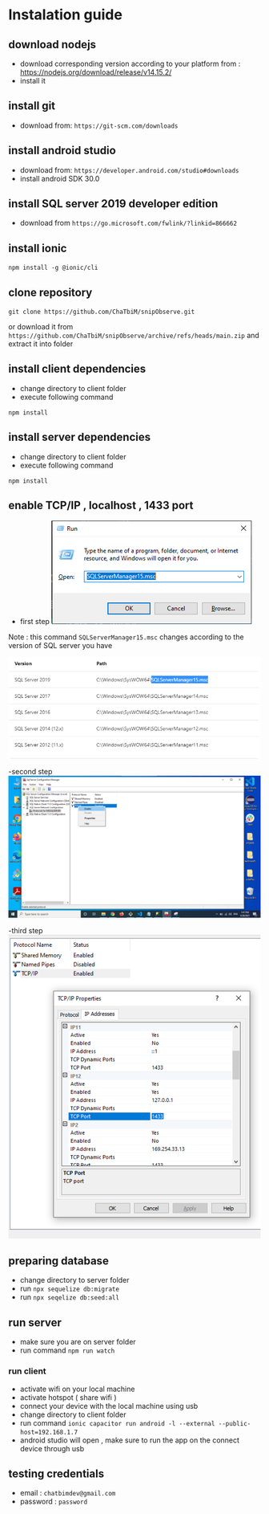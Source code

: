 # Instalation guide

## download nodejs
- download corresponding version according to your platform from : https://nodejs.org/download/release/v14.15.2/
- install it 

## install git
- download from: ```https://git-scm.com/downloads```

## install android studio 
- download from: ```https://developer.android.com/studio#downloads```
- install android SDK 30.0

## install SQL server 2019 developer edition
- download from ``` https://go.microsoft.com/fwlink/?linkid=866662 ```

## install ionic 
```
npm install -g @ionic/cli
```


## clone repository
```
git clone https://github.com/ChaTbiM/snipObserve.git
```
or download it from ```https://github.com/ChaTbiM/snipObserve/archive/refs/heads/main.zip```
and extract it into folder


## install client dependencies
- change directory to client folder
- execute following command
```
npm install
```

## install server dependencies
- change directory to client folder
- execute following command
```
npm install
```

## enable TCP/IP , localhost , 1433 port
- first step 
![enable tcp](./01.PNG)

Note : this command ``` SQLServerManager15.msc ``` changes according to the version of SQL server you have 

![access SQL server configuration manager](./configuration-manager.PNG)

-second step 
![access tcp properties](./02.png)

-third step
![enable 1433 port on localhost](./03.png)

## preparing database 
- change directory to server folder
- run ``` npx sequelize db:migrate ```
- run ``` npx seqelize db:seed:all ```

## run server 
- make sure you are on server folder
- run command ``` npm run watch ```

### run client
- activate wifi on your local machine
- activate hotspot ( share wifi )
- connect your device with the local machine using usb
- change directory to client folder 
- run command ``` ionic capacitor run android -l --external --public-host=192.168.1.7 ```
- android studio will open , make sure to run the app on the connect device through usb

## testing credentials 
- email : ``` chatbimdev@gmail.com ```
- password : ``` password ```




